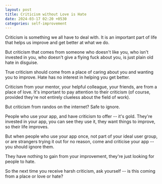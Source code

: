 ```yaml
---
layout: post
title: Criticism without Love is Hate
date: 2024-03-17 02:20 +0530
categories: self-improvement
---
```


Criticism is something we all have to deal with. It is an important part of life that helps us improve and get better at what we do.

But criticism that comes from someone who doesn't like you, who isn't invested in you, who doesn't give a flying fuck about you, is just plain old hate in disguise.

True criticism should come from a place of caring about you and wanting you to improve. Hate has no interest in helping you get better.

Criticism from your mentor, your helpful colleague, your friends, are from a place of love. It's important to pay attention to their criticism (of course, provided they're not entirely clueless about the field of work).

But criticism from randos on the internet? Safe to ignore.

People who use your app, and have criticism to offer -- it's gold. They're invested in your app, you can see they use it, they want things to improve, so their life improves.

But when people who use your app once, not part of your ideal user group, or are strangers trying it out for no reason, come and criticise your app -- you should ignore them.

They have nothing to gain from your improvement, they're just looking for people to hate.

So the next time you receive harsh criticism, ask yourself -- is this coming from a place or love or hate?